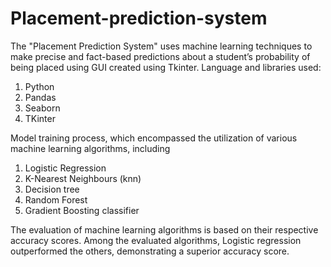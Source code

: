 # Placement-prediction-system
The "Placement Prediction System" uses machine learning techniques to make precise and fact-based predictions about a student’s probability of being placed using GUI created using Tkinter.
Language and libraries used:
1. Python
2. Pandas
3. Seaborn
4. TKinter

Model training process, which encompassed the utilization of 
various machine learning algorithms, including 
1. Logistic Regression 
2. K-Nearest Neighbours (knn)
3. Decision tree
4. Random Forest 
5. Gradient Boosting classifier

The evaluation of machine learning algorithms is based on their respective 
accuracy scores. Among the evaluated algorithms, Logistic regression 
outperformed the others, demonstrating a superior accuracy score.

